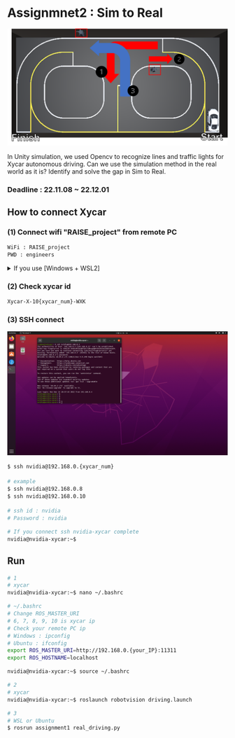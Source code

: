# Assignmnet2 : Sim to Real
<p align="center"><img src="../image/8.png"></p>   

In Unity simulation, we used Opencv to recognize lines and traffic lights for Xycar autonomous driving. Can we use the simulation method in the real world as it is? Identify and solve the gap in Sim to Real.  

### **Deadline : 22.11.08 ~ 22.12.01**
## **How to connect Xycar**

### (1) Connect wifi "RAISE_project" from remote PC
``` bash
WiFi : RAISE_project  
PWD : engineers  
```
<details>
<summary>If you use [Windows + WSL2]</summary>

```bash
# Make C:\wsl and move wsl1.ps1
PS C:\wsl> PowerShell.exe -ExecutionPolicy Bypass -File .\wsl1.ps1
```
```bash
# wsl.ps1
$remoteport = bash.exe -c "ifconfig eth0 | grep 'inet '"
$found = $remoteport -match '\d{1,3}\.\d{1,3}\.\d{1,3}\.\d{1,3}';

if( $found ){
  $remoteport = $matches[0];
} else{
  echo "The Script Exited, the ip address of WSL 2 cannot be found";
  exit;
}

#[Ports]
#All the ports you want to forward separated by coma
$ports=@(20, 22, 80, 1000, 11311, 2000,3000,5000,8000,8002,8080);


#[Static ip]
#You can change the addr to your ip config to listen to a specific address
$addr=(Get-NetIPAddress -AddressFamily IPv4 -InterfaceAlias Wi-Fi).IPAddress;
$ports_a = $ports -join ",";


#Remove Firewall Exception Rules
iex "Remove-NetFireWallRule -DisplayName 'WSL 2 Firewall Unlock' ";

#adding Exception Rules for inbound and outbound Rules
iex "New-NetFireWallRule -DisplayName 'WSL 2 Firewall Unlock' -Direction Outbound -LocalPort $ports_a -Action Allow -Protocol TCP";
iex "New-NetFireWallRule -DisplayName 'WSL 2 Firewall Unlock' -Direction Inbound -LocalPort $ports_a -Action Allow -Protocol TCP";

for( $i = 0; $i -lt $ports.length; $i++ ){
  $port = $ports[$i];
  iex "netsh interface portproxy delete v4tov4 listenport=$port listenaddress=$addr";
  iex "netsh interface portproxy add v4tov4 listenport=$port listenaddress=$addr connectport=$port connectaddress=$remoteport";
}
iex "netsh interface portproxy show v4tov4";
```
</details>
  
### (2) Check xycar id  
```bash
Xycar-X-10{xycar_num}-WXK    
```

### (3) SSH connect
<p align="center"><img src="../image/ssh.png"></p>  

```bash
$ ssh nvidia@192.168.0.{xycar_num}

# example
$ ssh nvidia@192.168.0.8
$ ssh nvidia@192.168.0.10

# ssh id : nvidia  
# Password : nvidia  
```
```bash
# If you connect ssh nvidia-xycar complete
nvidia@nvidia-xycar:~$
```

## Run
``` bash
# 1
# xycar
nvidia@nvidia-xycar:~$ nano ~/.bashrc
```
``` bash
# ~/.bashrc
# Change ROS_MASTER_URI
# 6, 7, 8, 9, 10 is xycar ip
# Check your remote PC ip
# Windows : ipconfig
# Ubuntu : ifconfig
export ROS_MASTER_URI=http://192.168.0.{your_IP}:11311
export ROS_HOSTNAME=localhost
```
``` bash
nvidia@nvidia-xycar:~$ source ~/.bashrc
```
``` bash
# 2
# xycar
nvidia@nvidia-xycar:~$ roslaunch robotvision driving.launch
```
``` bash
# 3
# WSL or Ubuntu
$ rosrun assignment1 real_driving.py
```




